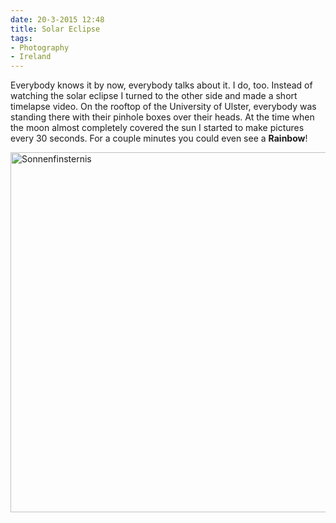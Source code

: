```yaml
---
date: 20-3-2015 12:48
title: Solar Eclipse
tags:
- Photography
- Ireland
---
```

Everybody knows it by now, everybody talks about it. I do, too. Instead of watching the solar eclipse I turned to the other side and made a short timelapse video. On the rooftop of the University of Ulster, everybody was standing there with their pinhole boxes over their heads. At the time when the moon almost completely covered the sun I started to make pictures every 30 seconds. For a couple minutes you could even see a **Rainbow**!
<!--more--> 

<img class="img--center" src="/img/eclipse_loop.gif" width="720" height="576" alt="Sonnenfinsternis" >

